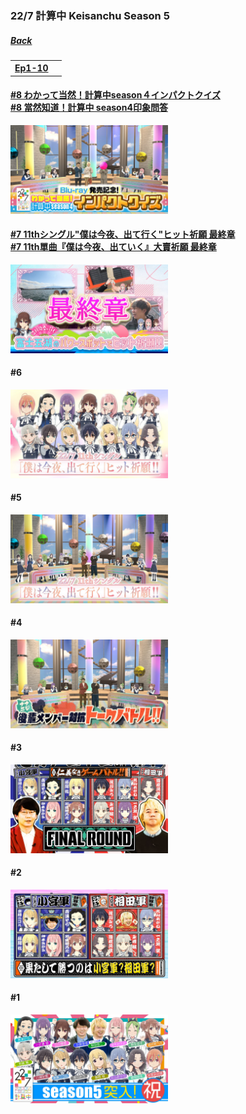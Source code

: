 ### 22/7 計算中 Keisanchu Season 5
##### [Back](227Keisanchu_List.md)

<table>
  <tr>
    <th><a href="#Ep1-10">Ep1-10</a></th>
	<th><a href="#Ep11-20"></a></th>
  </tr>
</table>

<a name="Ep1-10"></a>

#### [#8 わかって当然！計算中season４インパクトクイズ<br>#8 當然知道！計算中 season4印象問答](S5/Ep08.md)<br>
<img src="../../../Img/227Keisanchu/20230520_S5Ep08.jpg" width="50%">

#### [#7 11thシングル"僕は今夜、出て行く"ヒット祈願 最終章<br>#7 11th單曲『僕は今夜、出ていく』大賣祈願 最終章](S5/Ep07.md)<br>
<img src="../../../Img/227Keisanchu/20230513_S5Ep07.jpg" width="50%">

#### #6
<img src="../../../Img/227Keisanchu/20230506_S5Ep06.jpg" width="50%">

#### #5
<img src="../../../Img/227Keisanchu/20230429_S5Ep05.jpg" width="50%">

#### #4
<img src="../../../Img/227Keisanchu/20230422_S5Ep04.jpg" width="50%">

#### #3
<img src="../../../Img/227Keisanchu/20230415_S5Ep03.jpg" width="50%">

#### #2
<img src="../../../Img/227Keisanchu/20230408_S5Ep02.jpg" width="50%">

#### #1
<img src="../../../Img/227Keisanchu/20230401_S5Ep01.jpg" width="50%">